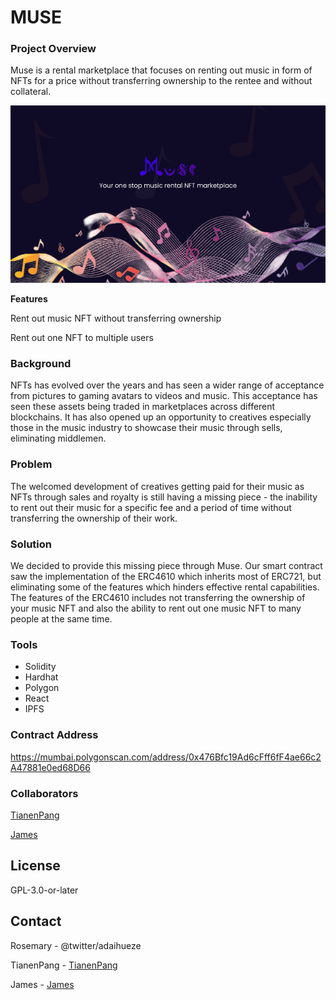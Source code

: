 # MUSE

### Project Overview

Muse is a rental marketplace that focuses on renting out music in form of NFTs for a price without transferring ownership to the rentee and without collateral.

![alt text](https://github.com/Nwosu-Ihueze/Muse/blob/main/Welcome%20(3).png?raw=true)

**Features**

Rent out music NFT without transferring ownership

Rent out one NFT to multiple users

### Background

NFTs has evolved over the years and has seen a wider range of acceptance from pictures to gaming avatars to videos and music. This acceptance has seen these assets being traded in marketplaces across different blockchains. It has also opened up an opportunity to creatives especially those in the music industry to showcase their music through sells, eliminating middlemen.

### Problem

The welcomed development of creatives getting paid for their music as NFTs through sales and royalty is still having a missing piece - the inability to rent out their music for a specific fee and a period of time without transferring the ownership of their work.

### Solution

We decided to provide this missing piece through Muse. Our smart contract saw the implementation of the ERC4610 which inherits most of ERC721, but eliminating some of the features which hinders effective rental capabilities. The features of the ERC4610 includes not transferring the ownership of your music NFT and also the ability to rent out one music NFT to many people at the same time.

### Tools
- Solidity
- Hardhat
- Polygon
- React
- IPFS

### Contract Address

https://mumbai.polygonscan.com/address/0x476Bfc19Ad6cFff6fF4ae66c2A47881e0ed68D66

### Collaborators
[TianenPang](https://github.com/TianenPang)

[James](https://github.com/jefedcreator)


## License
GPL-3.0-or-later

## Contact
Rosemary - @twitter/adaihueze

TianenPang - [TianenPang](https://github.com/TianenPang)

James - [James](https://github.com/jefedcreator)
